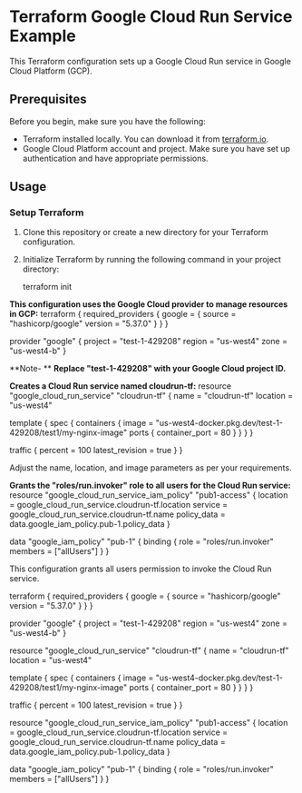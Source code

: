 # Terraform Google Cloud Run Service Example

This Terraform configuration sets up a Google Cloud Run service in Google Cloud Platform (GCP).

## Prerequisites

Before you begin, make sure you have the following:

- Terraform installed locally. You can download it from [terraform.io](https://www.terraform.io/downloads.html).
- Google Cloud Platform account and project. Make sure you have set up authentication and have appropriate permissions.

## Usage

### Setup Terraform

1. Clone this repository or create a new directory for your Terraform configuration.

2. Initialize Terraform by running the following command in your project directory:
   
   terraform init

**This configuration uses the Google Cloud provider to manage resources in GCP:**
terraform {
  required_providers {
    google = {
      source  = "hashicorp/google"
      version = "5.37.0"
    }
  }
}

provider "google" {
  project = "test-1-429208"
  region  = "us-west4"
  zone    = "us-west4-b"
}

**Note- ** **Replace "test-1-429208" with your Google Cloud project ID.**

**Creates a Cloud Run service named cloudrun-tf:**
resource "google_cloud_run_service" "cloudrun-tf" {
  name     = "cloudrun-tf"
  location = "us-west4"

  template {
    spec {
      containers {
        image = "us-west4-docker.pkg.dev/test-1-429208/test1/my-nginx-image"
        ports {
          container_port = 80
        }
      }
    }
  }

  traffic {
    percent         = 100
    latest_revision = true
  }
}


Adjust the name, location, and image parameters as per your requirements.

**Grants the "roles/run.invoker" role to all users for the Cloud Run service:**
resource "google_cloud_run_service_iam_policy" "pub1-access" {
  location    = google_cloud_run_service.cloudrun-tf.location
  service     = google_cloud_run_service.cloudrun-tf.name
  policy_data = data.google_iam_policy.pub-1.policy_data
}

data "google_iam_policy" "pub-1" {
  binding {
    role    = "roles/run.invoker"
    members = ["allUsers"]
  }
}


This configuration grants all users permission to invoke the Cloud Run service.






terraform {
  required_providers {
    google = {
      source  = "hashicorp/google"
      version = "5.37.0"
    }
  }
}

provider "google" {
  project = "test-1-429208"
  region  = "us-west4"
  zone    = "us-west4-b"
}

resource "google_cloud_run_service" "cloudrun-tf" {
  name     = "cloudrun-tf"
  location = "us-west4"

  template {
    spec {
      containers {
        image = "us-west4-docker.pkg.dev/test-1-429208/test1/my-nginx-image"
        ports {
          container_port = 80
        }
      }
    }
  }

  traffic {
    percent         = 100
    latest_revision = true
  }
}

resource "google_cloud_run_service_iam_policy" "pub1-access" {
  location    = google_cloud_run_service.cloudrun-tf.location
  service     = google_cloud_run_service.cloudrun-tf.name
  policy_data = data.google_iam_policy.pub-1.policy_data
}

data "google_iam_policy" "pub-1" {
  binding {
    role    = "roles/run.invoker"
    members = ["allUsers"]
  }
}

